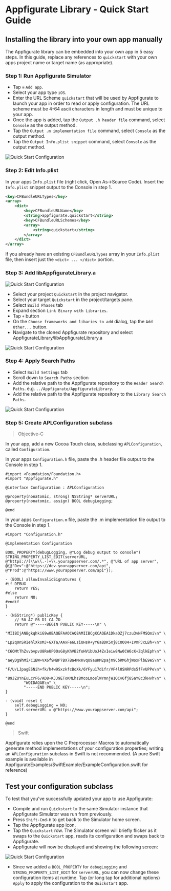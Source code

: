 # Appfigurate Library - Quick Start Guide

## Installing the library into your own app manually

The Appfigurate library can be embedded into your own app in 5 easy steps. In this guide, replace any references to `quickstart` with your own apps project name or target name (as appropriate).

### Step 1: Run Appfigurate Simulator

* Tap `≡` `Add app`.
* Select your app type `iOS`.
* Enter the URL Scheme `quickstart` that will be used by Appfigurate to launch your app in order to read or apply configuration. The URL scheme must be 4-64 ascii characters in length and must be unique to your app.
* Once the app is added, tap the `Output .h header file` command, select `Console` as the output method.
* Tap the `Output .m implementation file` command, select `Console` as the output method.
* Tap the `Output Info.plist snippet` command, select `Console` as the output method.

![Quick Start Configuration](./Images/QuickStartEdit.png)

### Step 2: Edit Info.plist

In your apps `Info.plist` file (right click, Open As->Source Code). Insert the `Info.plist` snippet output to the Console in step 1.

```xml
<key>CFBundleURLTypes</key>
<array>
	<dict>
		<key>CFBundleURLName</key>
		<string>appfigurate.quickstart</string>
		<key>CFBundleURLSchemes</key>
		<array>
			<string>quickstart</string>
		</array>
	</dict>
</array>
```
If you already have an existing `CFBundleURLTypes` array in your `Info.plist` file, then insert just the `<dict> ... </dict>` portion.

### Step 3: Add libAppfigurateLibrary.a

![Quick Start Configuration](./Images/QuickStartLinkLibrary.png)

* Select your project `Quickstart` in the project navigator.
* Select your target `Quickstart` in the project/targets pane.
* Select `Build Phases` tab
* Expand section `Link Binary with Libraries`.
* Tap `+` button
* On the `Choose frameworks and libaries to add` dialog, tap the `Add Other...` button.
* Navigate to the cloned Appfigurate repository and select AppfigurateLibrary/libAppfigurateLibrary.a

![Quick Start Configuration](./Images/QuickStartLinkedLibrary.png)

### Step 4: Apply Search Paths

* Select `Build Settings` tab
* Scroll down to `Search Paths` section
* Add the relative path to the Appfigurate repository to the `Header Search Paths`. e.g. `../Appfigurate/AppfigurateLibrary`.
* Add the relative path to the Appfigurate repository to the `Library Search Paths`.

![Quick Start Configuration](./Images/QuickStartSearchPath.png)

### Step 5: Create APLConfiguration subclass

> Objective-C

In your app, add a new Cocoa Touch class, subclassing `APLConfiguration`, called `Configuration`.

In your apps `Configuration.h` file, paste the .h header file output to the Console in step 1.

```objc
#import <Foundation/Foundation.h>
#import "Appfigurate.h"

@interface Configuration : APLConfiguration

@property(nonatomic, strong) NSString* serverURL;
@property(nonatomic, assign) BOOL debugLogging;

@end
```

In your apps `Configuration.m` file, paste the .m implementation file output to the Console in step 1.

```objc
#import "Configuration.h"

@implementation Configuration

BOOL_PROPERTY(debugLogging, @"Log debug output to console")
STRING_PROPERTY_LIST_EDIT(serverURL, @"https://[\\w\\.-]+\\.yourappserver.com/.*", @"URL of app server", @{@"Dev":@"https://dev.yourappserver.com/api", @"Prod":@"https://www.yourappserver.com/api"});

- (BOOL) allowInvalidSignatures {
#if DEBUG
	return YES;
#else
	return NO;
#endif
}

- (NSString*) publicKey {
	// 50 A7 F6 D1 CA 7D
	return @"-----BEGIN PUBLIC KEY-----\n" \
		"MIIBIjANBgkqhkiG9w0BAQEFAAOCAQ8AMIIBCgKCAQEA1DkaOZj7czu3vNFMSQmi\n" \
		"Lp2q0nSRIehlXksMJ+GXTa/AAxFe6LsiUHsR+yY6aBDK5Xj8COO04+1VmPJcLBh+\n" \
		"C6OMtThZvvbvpvU8ReUP0OsG8yKhVB2foHVibUoJ4ZvIeiw8Nw0CW6cK+ZqlkEph\n" \
		"aeyDg9hMi/C1BW+VX6f9MBP7BX7Ba4MxKvqU9auKM2pajm9CbRMGhjWoxPlbE9eS\n" \
		"F/U/LJpagESNih+fk/h4w9SxzkfcBoXk/6YFyu17difr/VF4l0SNRPds5fFvUPPe\n" \
		"89JZUYnEuLcrF6/AD8+KJJ9EToKMLhzBMcoLmoslWYmnjW1OCv6fj8SaY8c3kHvh\n" \
		"WQIDAQAB\n" \
		"-----END PUBLIC KEY-----\n";
}

- (void) reset {
	self.debugLogging = NO;
	self.serverURL = @"https://www.yourappserver.com/api";
}

@end
```

> Swift

Appfigurate relies upon the C Preprocessor Macros to automatically generate method implementations of your configuration properties; writing an `APLConfiguration` subclass in Swift is not recommended. (A pure Swift example is available in  AppfigurateExamples/SwiftExample/ExampleConfiguration.swift for reference)

## Test your configuration subclass

To test that you've successfully updated your app to use Appfigurate:

* Compile and run `Quickstart` to the same Simulator instance that Appfigurate Simulator was run from previously.
* Press `Shift-Cmd-H` to get back to the Simulator home screen.
* Tap the Appfigurate app icon.
* Tap the `Quickstart` row. The Simulator screen will briefly flicker as it swaps to the `Quickstart` app, reads its configuration and swaps back to Appfigurate.
* Appfigurate will now be displayed and showing the following screen:
 
![Quick Start Configuration](./Images/QuickStartConfiguration.png)

* Since we added a `BOOL_PROPERTY` for `debugLogging` and `STRING_PROPERTY_LIST_EDIT` for `serverURL`, you can now change these configuration items at runtime. Tap (or long tap for additional options) `Apply` to apply the configuration to the `Quickstart` app.